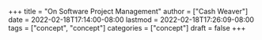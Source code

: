 +++
title = "On Software Project Management"
author = ["Cash Weaver"]
date = 2022-02-18T17:14:00-08:00
lastmod = 2022-02-18T17:26:09-08:00
tags = ["concept", "concept"]
categories = ["concept"]
draft = false
+++
